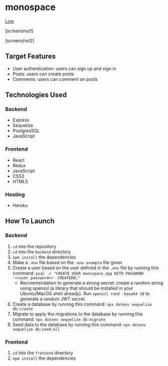# monospace

[Live](https://mono-space.herokuapp.com/)

[screenshot1]

[screenshot2]

## Target Features
* User authentication: users can sign up and sign in
* Posts: users can create posts
* Comments: users can comment on posts


## Technologies Used
### Backend
* Express
* Sequelize
* PostgresSQL
* JavaScript

### Frontend
* React
* Redux
* JavaScript
* CSS3
* HTML5

### Hosting
* Heroku

## How To Launch
### Backend
1. `cd` into the repository
2. `cd` into the `backend` directory
3. `npm install` the dependencies
4. Make a `.env` file based on the `.env.example` file given
5. Create a user based on the user defined in the `.env` file by running this command: `psql -c "CREATE USER monospace_app WITH PASSWORD '<<user_password>>' CREATEDB;"`
   * Recommendation to generate a strong secret: create a random string using openssl (a library that should be installed in your Ubuntu/MacOS shell already). Run `openssl rand -base64 10` to generate a random JWT secret.
6. Create a database by running this command: `npx dotenv sequelize db:create`
7. Migrate to apply the migrations to the database by running this command: `npx dotenv sequelize db:migrate`
8. Seed data to the database by running this command: `npx dotenv sequelize db:seed:all`

### Frontend
1. `cd` into the `frontend` directory
2. `npm install` the dependencies
